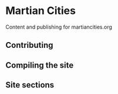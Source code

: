Martian Cities
==============

Content and publishing for martiancities.org

## Contributing

## Compiling the site

## Site sections


